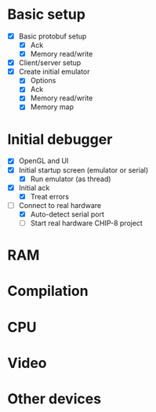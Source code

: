 # Basic setup

- [x] Basic protobuf setup
  - [x] Ack
  - [x] Memory read/write
- [x] Client/server setup
- [x] Create initial emulator
  - [x] Options
  - [x] Ack
  - [x] Memory read/write
  - [x] Memory map

# Initial debugger

- [x] OpenGL and UI
- [x] Initial startup screen (emulator or serial)
  - [x] Run emulator (as thread)
- [x] Initial ack
  - [x] Treat errors
- [ ] Connect to real hardware
  - [x] Auto-detect serial port
  - [ ] Start real hardware CHIP-8 project

# RAM

# Compilation

# CPU

# Video

# Other devices